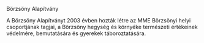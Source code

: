 Börzsöny Alapítvány

A Börzsöny Alapítványt 2003 évben hozták létre az MME Börzsönyi helyi csoportjának tagjai, a Börzsöny hegység és környéke természeti értékeinek védelmére, bemutatására és gyerekek táboroztatására.
